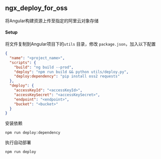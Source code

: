## ngx_deploy_for_oss

将Angular构建资源上传至指定的阿里云对象存储

#### Setup

将文件复制到Angular项目下的`utils` 目录，修改 `package.json`，加入以下配置

```json
{
  "name": "<project_name>",
  "scripts": {
    "build": "ng build --prod",
    "deploy": "npm run build && python utils/deploy.py",
    "deploy:dependency": "pip install oss2 requests"
  },
  "deploy": {
    "accessKeyId": "<accessKeyId>",
    "accessKeySecret": "<accessKeySecret>",
    "endpoint": "<endpoint>",
    "bucket": "<bucket>"
  }
}
```

安装依赖

```shell script
npm run deploy:dependency
```

执行自动部署

```shell script
npm run deploy
```